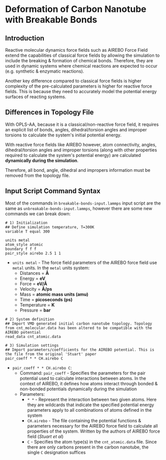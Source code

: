 # Deformation of Carbon Nanotube with Breakable Bonds

## Introduction

Reactive molecular dynamics force fields such as AIREBO Force Field extend the capabilities of classical force fields by allowing the simulation to include the breaking & formation of chemical bonds. Therefore, they are used in dynamic systems where chemical reactions are expected to occur (e.g. synthetic & enzymatic reactions).

Another key difference compared to classical force fields is higher complexity of the pre-calculated parameters is higher for reactive force fields. This is because they need to accurately model the potential energy surfaces of reacting systems.

## Differences in Topology File

With OPLS-AA, because it is a classical/non-reactive force field, it requires an explicit list of bonds, angles, dihedral/torsion angles and improper torsions to calculate the system's initial potential energy.

With reactive force fields like AIREBO however, atom connectivity, angles, dihedral/torsion angles and improper torsions (along with other properties required to calculate the system's potential energy) are calculated **dynamically during the simulation**.

Therefore, all bond, angle, dihedral and impropers information must be removed from the topology file.

## Input Script Command Syntax

Most of the commands in `breakable-bonds-input.lammps` input script are the same as `unbreakable-bonds-input.lammps`, however there are some new commands we can break down:

```
# 1) Initialization
## Define simulation temperature, T=300K
variable T equal 300

units metal
atom_style atomic
boundary f f f
pair_style airebo 2.5 1 1
```
* `units metal` - The force field parameters of the AIREBO force field use `metal` units. In the `metal` units system:
  * Distances = **Å**
  * Energy = **eV**
  * Force = **eV/Å**
  * Velocity = **Å/ps**
  * Mass = **atomic mass units (amu)**
  * Time = **picoseconds (ps)**
  * Temperature = **K**
  * Pressure = **bar**

```
# 2) System definition
## Import VMD generated initial carbon nanotube topology. Topology from cnt_molecular.data has been altered to be compatible with the AIREBO potential
read_data cnt_atomic.data

# 3) Simulation settings
## Import parameters/coefficients for the AIREBO potential. This is the file from the original 'Stuart' paper
pair_coeff * * CH.airebo C
```
* `pair_coeff * * CH.airebo C`:
  * Command: `pair_coeff` - Specifies the parameters for the pair potential used to calculate interactions between atoms. In the context of AIREBO, it defines how atoms interact through bonded & non-bonded potentials dynamically during the simulation
  * Parameters:
    * `* *` - Represent the interaction between two given atoms. Here they are wildcards that indicate the specified potential energy parameters apply to all combinations of atoms defined in the system
    * `CH.airebo` - The file containing the potential functions & parameters necessary for the AIREBO force field to calculate all properties of the system. Written by the authors of AIREBO force field (*Stuart et al*)
    * `C` - Specifies the atom type(s) in the `cnt_atomic.data` file. Since there are only carbons present in the carbon nanotube, the single `C` designation suffices